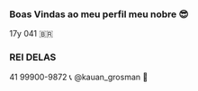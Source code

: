 ### Boas Vindas ao meu perfil meu nobre 😎
17y
041 🇧🇷
### REI DELAS
41 99900-9872 📞
@kauan_grosman 🥇

